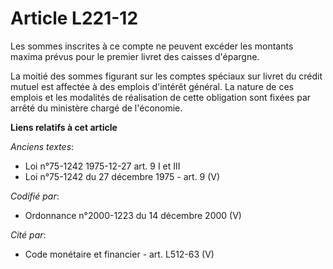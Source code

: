 # Article L221-12

Les sommes inscrites à ce compte ne peuvent excéder les montants maxima prévus pour le premier livret des caisses d'épargne.

La moitié des sommes figurant sur les comptes spéciaux sur livret du crédit mutuel est affectée à des emplois d'intérêt
général. La nature de ces emplois et les modalités de réalisation de cette obligation sont fixées par arrêté du ministère
chargé de l'économie.

**Liens relatifs à cet article**

_Anciens textes_:

  - Loi n°75-1242 1975-12-27 art. 9 I et III
  - Loi n°75-1242 du 27 décembre 1975 - art. 9 (V)

_Codifié par_:

  - Ordonnance n°2000-1223 du 14 décembre 2000 (V)

_Cité par_:

  - Code monétaire et financier - art. L512-63 (V)
